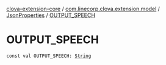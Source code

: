 [clova-extension-core](../../index.md) / [com.linecorp.clova.extension.model](../index.md) / [JsonProperties](index.md) / [OUTPUT_SPEECH](./-o-u-t-p-u-t_-s-p-e-e-c-h.md)

# OUTPUT_SPEECH

`const val OUTPUT_SPEECH: `[`String`](https://kotlinlang.org/api/latest/jvm/stdlib/kotlin/-string/index.html)